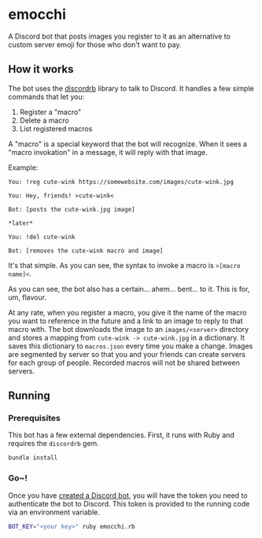 # emocchi

A Discord bot that posts images you register to it as an alternative to custom server emoji for those who don't want to pay.

## How it works

The bot uses the [discordrb](https://github.com/shardlab/discordrb) library to talk to Discord.
It handles a few simple commands that let you:

1. Register a "macro"
2. Delete a macro
3. List registered macros

A "macro" is a special keyword that the bot will recognize. When it sees a "macro invokation" in a message, it will
reply with that image.

Example:

```
You: !reg cute-wink https://somewebsite.com/images/cute-wink.jpg

You: Hey, friends! >cute-wink<

Bot: [posts the cute-wink.jpg image]

*later*

You: !del cute-wink

Bot: [removes the cute-wink macro and image]
```

It's that simple.  As you can see, the syntax to invoke a macro is `>[macro name]<`.

As you can see, the bot also has a certain... ahem... bent... to it.  This is for, um, flavour.

At any rate, when you register a macro, you give it the name of the macro you want to reference in the future
and a link to an image to reply to that macro with.  The bot downloads the image to an `images/<server>` directory and stores
a mapping from `cute-wink -> cute-wink.jpg` in a dictionary.  It saves this dictionary to `macros.json` every
time you make a change. Images are segmented by server so that you and your friends can create servers for each group of people.
Recorded macros will not be shared between servers.

## Running

### Prerequisites

This bot has a few external dependencies.  First, it runs with Ruby and requires the `discordrb` gem.

```bash
bundle install
```

### Go~!

Once you have [created a Discord bot](https://discordpy.readthedocs.io/en/stable/discord.html),
you will have the token you need to authenticate the bot to Discord.  This token is provided
to the running code via an environment variable.

```bash
BOT_KEY="<your key>" ruby emocchi.rb
```
